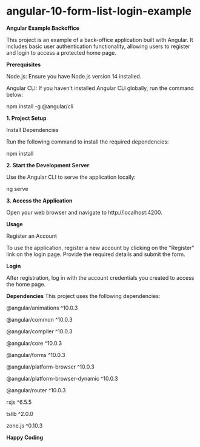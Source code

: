 # angular-10-form-list-login-example

**Angular Example Backoffice**

This project is an example of a back-office application built with Angular. It includes basic user authentication functionality, allowing users to register and login to access a protected home page.

**Prerequisites**

Node.js: Ensure you have Node.js version 14 installed.

Angular CLI: If you haven't installed Angular CLI globally, run the command below:

npm install -g @angular/cli



**1. Project Setup**

Install Dependencies

Run the following command to install the required dependencies:

npm install



**2. Start the Development Server**
   
Use the Angular CLI to serve the application locally:

ng serve



**3. Access the Application**

Open your web browser and navigate to http://localhost:4200.

**Usage**

Register an Account

To use the application, register a new account by clicking on the "Register" link on the login page. Provide the required details and submit the form.



**Login**

After registration, log in with the account credentials you created to access the home page.




**Dependencies**
This project uses the following dependencies:

@angular/animations ^10.0.3

@angular/common ^10.0.3

@angular/compiler ^10.0.3

@angular/core ^10.0.3

@angular/forms ^10.0.3

@angular/platform-browser ^10.0.3

@angular/platform-browser-dynamic ^10.0.3

@angular/router ^10.0.3

rxjs ^6.5.5

tslib ^2.0.0

zone.js ^0.10.3

**Happy Coding**
